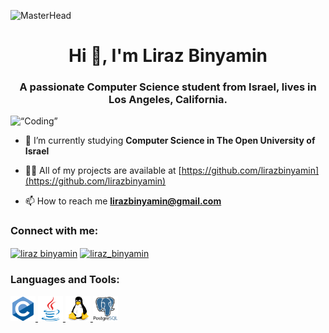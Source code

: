 
![MasterHead](https://e0.pxfuel.com/wallpapers/1/528/desktop-wallpaper-linkedin-background-linkedin.jpg)

<h1 align="center">Hi 👋, I'm Liraz Binyamin</h1>
<h3 align="center">A passionate Computer Science student from Israel, lives in Los Angeles, California.</h3>
<img align=“right” alt=“Coding” width=“400” src=“https://cdn.dribbble.com/users/1162077/screenshots/3848914/programmer.gif”>

- 🌱 I’m currently studying **Computer Science in The Open University of Israel**

- 👨‍💻 All of my projects are available at [https://github.com/lirazbinyamin](https://github.com/lirazbinyamin)

- 📫 How to reach me **lirazbinyamin@gmail.com**

<h3 align="left">Connect with me:</h3>
<p align="left">
<a href="https://linkedin.com/in/liraz binyamin" target="blank"><img align="center" src="https://raw.githubusercontent.com/rahuldkjain/github-profile-readme-generator/master/src/images/icons/Social/linked-in-alt.svg" alt="liraz binyamin" height="30" width="40" /></a>
<a href="https://instagram.com/liraz_binyamin" target="blank"><img align="center" src="https://raw.githubusercontent.com/rahuldkjain/github-profile-readme-generator/master/src/images/icons/Social/instagram.svg" alt="liraz_binyamin" height="30" width="40" /></a>
</p>

<h3 align="left">Languages and Tools:</h3>
<p align="left"> <a href="https://www.cprogramming.com/" target="_blank" rel="noreferrer"> <img src="https://raw.githubusercontent.com/devicons/devicon/master/icons/c/c-original.svg" alt="c" width="40" height="40"/> </a> <a href="https://www.java.com" target="_blank" rel="noreferrer"> <img src="https://raw.githubusercontent.com/devicons/devicon/master/icons/java/java-original.svg" alt="java" width="40" height="40"/> </a> <a href="https://www.linux.org/" target="_blank" rel="noreferrer"> <img src="https://raw.githubusercontent.com/devicons/devicon/master/icons/linux/linux-original.svg" alt="linux" width="40" height="40"/> </a> <a href="https://www.postgresql.org" target="_blank" rel="noreferrer"> <img src="https://raw.githubusercontent.com/devicons/devicon/master/icons/postgresql/postgresql-original-wordmark.svg" alt="postgresql" width="40" height="40"/> </a> </p>
